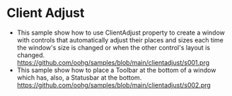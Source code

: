 # Client Adjust

 * This sample show how to use ClientAdjust property to create a window with controls that automatically adjust their
places and sizes each time the window's size is changed or when the other control's layout is changed.
https://github.com/oohg/samples/blob/main/clientadjust/s001.prg
* This sample show how to place a Toolbar at the bottom of a window which has, also, a Statusbar at the bottom.
https://github.com/oohg/samples/blob/main/clientadjust/s002.prg
